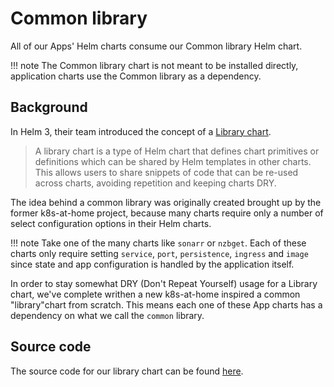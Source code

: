 # Common library

All of our Apps' Helm charts consume our Common library Helm chart.

!!! note
    The Common library chart is not meant to be installed directly, application
    charts use the Common library as a dependency.

## Background

In Helm 3, their team introduced the concept of a
[Library chart](https://helm.sh/docs/topics/library_charts/).

> A library chart is a type of Helm chart that defines chart primitives or
  definitions which can be shared by Helm templates in other charts. This
  allows users to share snippets of code that can be re-used across charts,
  avoiding repetition and keeping charts DRY.

The idea behind a common library was originally created brought up by the former k8s-at-home project,
because many charts require only a number of select configuration options in their Helm charts.

!!! note
    Take one of the many charts like `sonarr` or `nzbget`. Each of these
    charts only require setting `service`, `port`, `persistence`, `ingress`
    and `image` since state and app configuration is handled by the application
    itself.

In order to stay somewhat DRY (Don't Repeat Yourself) usage for a Library chart, 
we've complete writhen a new k8s-at-home inspired a common "library"chart from scratch. 
This means each one of these App charts has a dependency on what we call the `common` library.


## Source code

The source code for our library chart can be found
[here](https://github.com/truecharts/library-charts).
